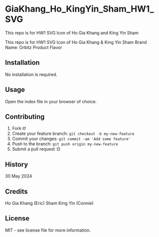 # GiaKhang_Ho_KingYin_Sham_HW1_SVG
This repo is for HW1 SVG Icon of Ho Gia Khang and King Yin Sham

This repo is for HW1 SVG Icon of Ho Gia Khang &amp; King Yin Sham
Brand Name: Orbitz
Product Flavor

## Installation

No installation is required.

## Usage

Open the index file in your browser of choice.

## Contributing

1. Fork it!
2. Create your feature branch: `git checkout -b my-new-feature`
3. Commit your changes: `git commit -am 'Add some feature'`
4. Push to the branch: `git push origin my-new-feature`
5. Submit a pull request :D

## History

30 May 2024

## Credits

Ho Gia Khang (Eric)
Sham King Yin (Connie)

## License

MIT - see license file for more information.